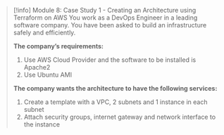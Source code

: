 > [!info] Module 8: Case Study 1 - Creating an Architecture using Terraform on AWS 
> You work as a DevOps Engineer in a leading software company. You have been asked to build an infrastructure safely and efficiently. 
> 
> **The company’s requirements:** 
> 1. Use AWS Cloud Provider and the software to be installed is Apache2 
> 2. Use Ubuntu AMI 
> 
> **The company wants the architecture to have the following services:** 
> 1. Create a template with a VPC, 2 subnets and 1 instance in each subnet 
> 2. Attach security groups, internet gateway and network interface to the instance


